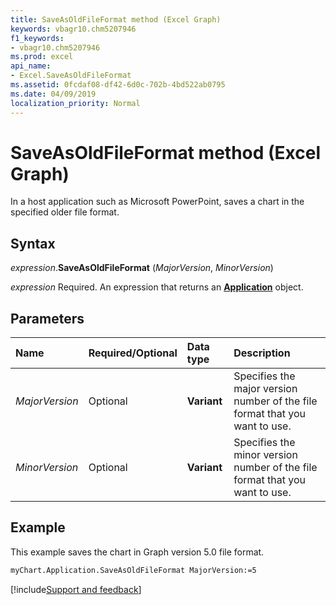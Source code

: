 ```yaml
---
title: SaveAsOldFileFormat method (Excel Graph)
keywords: vbagr10.chm5207946
f1_keywords:
- vbagr10.chm5207946
ms.prod: excel
api_name:
- Excel.SaveAsOldFileFormat
ms.assetid: 0fcdaf08-df42-6d0c-702b-4bd522ab0795
ms.date: 04/09/2019
localization_priority: Normal
---
```



# SaveAsOldFileFormat method (Excel Graph)

In a host application such as Microsoft PowerPoint, saves a chart in the specified older file format.

## Syntax

_expression_.**SaveAsOldFileFormat** (_MajorVersion_, _MinorVersion_)

_expression_ Required. An expression that returns an **[Application](excel.application-graph-object.md)** object.

## Parameters

|Name|Required/Optional|Data type|Description|
|:-----|:-----|:-----|:-----|
|_MajorVersion_ | Optional |**Variant**| Specifies the major version number of the file format that you want to use.|
|_MinorVersion_ | Optional |**Variant**| Specifies the minor version number of the file format that you want to use.|

## Example

This example saves the chart in Graph version 5.0 file format.

```vb
myChart.Application.SaveAsOldFileFormat MajorVersion:=5
```

[!include[Support and feedback](~/includes/feedback-boilerplate.md)]